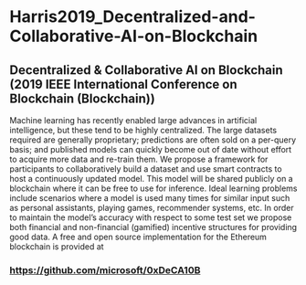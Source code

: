 # Harris2019_Decentralized-and-Collaborative-AI-on-Blockchain

## Decentralized &amp; Collaborative AI on Blockchain (2019 IEEE International Conference on Blockchain (Blockchain))


Machine learning has recently enabled large advances in artificial intelligence, but these tend to be highly centralized. The large datasets required are generally proprietary;
predictions are often sold on a per-query basis; and published models can quickly become out of date without effort to acquire more data and re-train them. We propose a framework for
participants to collaboratively build a dataset and use smart contracts to host a continuously updated model. This model will be shared publicly on a blockchain where it can be free to use for inference. Ideal learning problems include scenarios
where a model is used many times for similar input such as personal assistants, playing games, recommender systems, etc. In order to maintain the model’s accuracy with respect to some test set we propose both financial and non-financial (gamified)
incentive structures for providing good data. A free and open source implementation for the Ethereum blockchain is provided at 
### https://github.com/microsoft/0xDeCA10B
